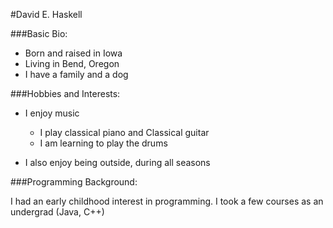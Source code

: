 #David E. Haskell

###Basic Bio:

* Born and raised in Iowa
* Living in Bend, Oregon
* I have a family and a dog

###Hobbies and Interests:

* I enjoy music
  * I play classical piano and Classical guitar
  * I am learning to play the drums

* I also enjoy being outside, during all seasons

###Programming Background:

I had an early childhood interest in programming.  I took a few courses as an undergrad (Java, C++)